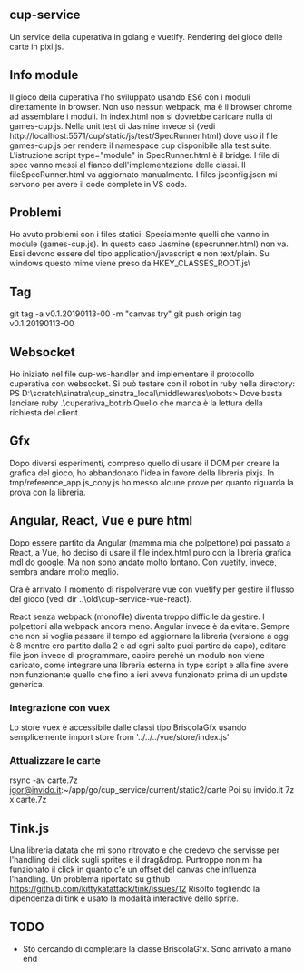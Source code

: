 ## cup-service
Un service della cuperativa in golang e vuetify. Rendering del gioco delle carte in pixi.js.

## Info module
Il gioco della cuperativa l'ho sviluppato usando ES6 con i moduli direttamente in browser.
Non uso nessun webpack, ma è il browser chrome ad assemblare i moduli.
In index.html non si dovrebbe caricare nulla di games-cup.js.
Nella unit test di Jasmine invece si (vedi http://localhost:5571/cup/static/js/test/SpecRunner.html)
dove uso il file games-cup.js per rendere il namespace cup disponibile alla test suite.
L'istruzione script type="module" in SpecRunner.html è il bridge.
I file di spec vanno messi al fianco dell'implementazione delle classi. Il fileSpecRunner.html
va aggiornato manualmente.
I files jsconfig.json mi servono per avere il code complete in VS code.
## Problemi
Ho avuto problemi con i files statici. Specialmente quelli che vanno in module (games-cup.js). 
In questo caso Jasmine (specrunner.html) non va.
Essi devono  essere del tipo application/javascript e non text/plain. Su windows questo mime viene preso 
da HKEY_CLASSES_ROOT\.js\


## Tag
git tag -a v0.1.20190113-00 -m "canvas try"
git push origin tag v0.1.20190113-00

## Websocket
Ho iniziato nel file cup-ws-handler and implementare il protocollo cuperativa con websocket.
Si può testare con il robot in ruby nella directory: PS D:\scratch\sinatra\cup_sinatra_local\middlewares\robots>
Dove basta lanciare ruby .\cuperativa_bot.rb
Quello che manca è la lettura della richiesta del client.

## Gfx
Dopo diversi esperimenti, compreso quello di usare il DOM per creare la grafica del gioco,
ho abbandonato l'idea in favore della libreria pixjs. 
In tmp/reference_app.js_copy.js ho messo alcune prove per quanto riguarda la prova con la libreria.

## Angular, React, Vue e pure html
Dopo essere partito da Angular (mamma mia che polpettone) poi passato a React, a Vue, ho deciso di usare 
il file index.html puro con la libreria grafica mdl do google. Ma non sono andato molto lontano.
Con vuetify, invece, sembra andare molto meglio.

Ora è arrivato il momento di rispolverare vue con vuetify per gestire il flusso del gioco (vedi dir ..\old\cup-service-vue-react).

React senza webpack (monofile) diventa troppo difficile da gestire. I polpettoni alla webpack ancora meno.
Angular invece è da evitare. Sempre che non si voglia passare il tempo ad aggiornare la libreria 
(versione a oggi è 8 mentre ero partito dalla 2 e ad ogni salto puoi partire da capo), 
editare file json invece di programmare, capire
perché un modulo non viene caricato, come integrare una libreria esterna in type script e alla fine
avere non funzionante quello che fino a ieri aveva funzionato prima di un'update generica.

### Integrazione con vuex
Lo store vuex è accessibile dalle classi tipo BriscolaGfx usando semplicemente
import store from '../../../vue/store/index.js'

### Attualizzare le carte
rsync -av carte.7z igor@invido.it:~/app/go/cup_service/current/static2/carte
Poi su invido.it
 7z x carte.7z

## Tink.js
Una libreria datata che mi sono ritrovato e che credevo che servisse per l'handling dei click
sugli sprites e il drag&drop.
Purtroppo non mi ha funzionato il click in quanto c'è un offset del canvas che influenza
l'handling. Un problema riportato su github https://github.com/kittykatattack/tink/issues/12
Risolto togliendo la dipendenza di tink e usato la modalità interactive dello sprite.

## TODO
- Sto cercando di completare la classe BriscolaGfx. Sono arrivato a mano end